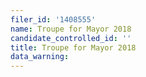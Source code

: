 ```yaml
---
filer_id: '1408555'
name: Troupe for Mayor 2018
candidate_controlled_id: ''
title: Troupe for Mayor 2018
data_warning: 
---
```

